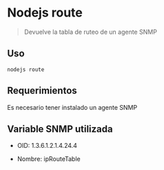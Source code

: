 Nodejs route
=========
> Devuelve la tabla de ruteo de un agente SNMP

Uso
---
    nodejs route

Requerimientos
--------------
Es necesario tener instalado un agente SNMP

Variable SNMP utilizada
-----------------------
* OID:    1.3.6.1.2.1.4.24.4

* Nombre: ipRouteTable

